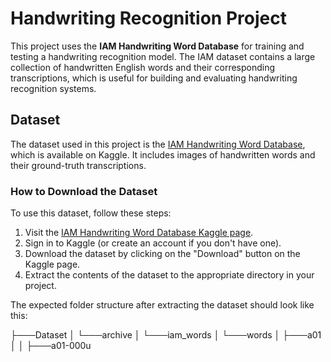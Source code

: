 # Handwriting Recognition Project

This project uses the **IAM Handwriting Word Database** for training and testing a handwriting recognition model. The IAM dataset contains a large collection of handwritten English words and their corresponding transcriptions, which is useful for building and evaluating handwriting recognition systems.

## Dataset

The dataset used in this project is the [IAM Handwriting Word Database](https://www.kaggle.com/datasets/nibinv23/iam-handwriting-word-database/code), which is available on Kaggle. It includes images of handwritten words and their ground-truth transcriptions.

### How to Download the Dataset

To use this dataset, follow these steps:

1. Visit the [IAM Handwriting Word Database Kaggle page](https://www.kaggle.com/datasets/nibinv23/iam-handwriting-word-database/code).
2. Sign in to Kaggle (or create an account if you don't have one).
3. Download the dataset by clicking on the "Download" button on the Kaggle page.
4. Extract the contents of the dataset to the appropriate directory in your project.

The expected folder structure after extracting the dataset should look like this:

├───Dataset
│   └───archive
│       └───iam_words
│           └───words
│               ├───a01
│               │   ├───a01-000u
